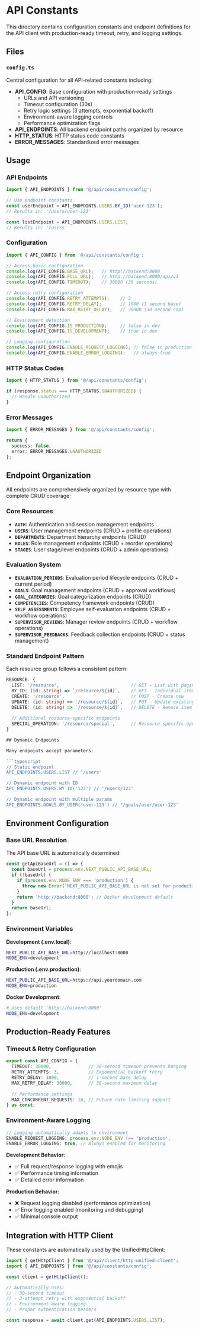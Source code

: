 # API Constants

This directory contains configuration constants and endpoint definitions for the API client with production-ready timeout, retry, and logging settings.

## Files

### `config.ts`
Central configuration for all API-related constants including:

- **API_CONFIG**: Base configuration with production-ready settings
  - URLs and API versioning
  - Timeout configuration (30s)
  - Retry logic settings (3 attempts, exponential backoff)
  - Environment-aware logging controls
  - Performance optimization flags
- **API_ENDPOINTS**: All backend endpoint paths organized by resource
- **HTTP_STATUS**: HTTP status code constants
- **ERROR_MESSAGES**: Standardized error messages

## Usage

### API Endpoints
```typescript
import { API_ENDPOINTS } from '@/api/constants/config';

// Use endpoint constants
const userEndpoint = API_ENDPOINTS.USERS.BY_ID('user-123');
// Results in: '/users/user-123'

const listEndpoint = API_ENDPOINTS.USERS.LIST;
// Results in: '/users'
```

### Configuration
```typescript
import { API_CONFIG } from '@/api/constants/config';

// Access basic configuration
console.log(API_CONFIG.BASE_URL);   // http://backend:8000
console.log(API_CONFIG.FULL_URL);   // http://backend:8000/api/v1
console.log(API_CONFIG.TIMEOUT);    // 30000 (30 seconds)

// Access retry configuration  
console.log(API_CONFIG.RETRY_ATTEMPTS);    // 3
console.log(API_CONFIG.RETRY_DELAY);       // 1000 (1 second base)
console.log(API_CONFIG.MAX_RETRY_DELAY);   // 30000 (30 second cap)

// Environment detection
console.log(API_CONFIG.IS_PRODUCTION);     // false in dev
console.log(API_CONFIG.IS_DEVELOPMENT);    // true in dev

// Logging configuration
console.log(API_CONFIG.ENABLE_REQUEST_LOGGING); // false in production
console.log(API_CONFIG.ENABLE_ERROR_LOGGING);   // always true
```

### HTTP Status Codes
```typescript
import { HTTP_STATUS } from '@/api/constants/config';

if (response.status === HTTP_STATUS.UNAUTHORIZED) {
  // Handle unauthorized
}
```

### Error Messages
```typescript
import { ERROR_MESSAGES } from '@/api/constants/config';

return {
  success: false,
  error: ERROR_MESSAGES.UNAUTHORIZED
};
```

## Endpoint Organization

All endpoints are comprehensively organized by resource type with complete CRUD coverage:

### Core Resources
- **`AUTH`**: Authentication and session management endpoints
- **`USERS`**: User management endpoints (CRUD + profile operations)
- **`DEPARTMENTS`**: Department hierarchy endpoints (CRUD)
- **`ROLES`**: Role management endpoints (CRUD + reorder operations)
- **`STAGES`**: User stage/level endpoints (CRUD + admin operations)

### Evaluation System
- **`EVALUATION_PERIODS`**: Evaluation period lifecycle endpoints (CRUD + current period)
- **`GOALS`**: Goal management endpoints (CRUD + approval workflows)
- **`GOAL_CATEGORIES`**: Goal categorization endpoints (CRUD)
- **`COMPETENCIES`**: Competency framework endpoints (CRUD)
- **`SELF_ASSESSMENTS`**: Employee self-evaluation endpoints (CRUD + workflow operations)
- **`SUPERVISOR_REVIEWS`**: Manager review endpoints (CRUD + workflow operations)
- **`SUPERVISOR_FEEDBACKS`**: Feedback collection endpoints (CRUD + status management)

### Standard Endpoint Pattern

Each resource group follows a consistent pattern:

```typescript
RESOURCE: {
  LIST: '/resource',                           // GET - List with pagination
  BY_ID: (id: string) => `/resource/${id}`,    // GET - Individual item
  CREATE: '/resource',                         // POST - Create new
  UPDATE: (id: string) => `/resource/${id}`,   // PUT - Update existing  
  DELETE: (id: string) => `/resource/${id}`,   // DELETE - Remove item
  
  // Additional resource-specific endpoints
  SPECIAL_OPERATION: '/resource/special',      // Resource-specific operations
}

## Dynamic Endpoints

Many endpoints accept parameters:

```typescript
// Static endpoint
API_ENDPOINTS.USERS.LIST // '/users'

// Dynamic endpoint with ID
API_ENDPOINTS.USERS.BY_ID('123') // '/users/123'

// Dynamic endpoint with multiple params
API_ENDPOINTS.GOALS.BY_USER('user-123') // '/goals/user/user-123'
```

## Environment Configuration

### Base URL Resolution

The API base URL is automatically determined:

```typescript
const getApiBaseUrl = () => {
  const baseUrl = process.env.NEXT_PUBLIC_API_BASE_URL;
  if (!baseUrl) {
    if (process.env.NODE_ENV === 'production') {
      throw new Error('NEXT_PUBLIC_API_BASE_URL is not set for production');
    }
    return 'http://backend:8000'; // Docker development default
  }
  return baseUrl;
};
```

### Environment Variables

**Development (.env.local)**:
```bash
NEXT_PUBLIC_API_BASE_URL=http://localhost:8000
NODE_ENV=development
```

**Production (.env.production)**:
```bash
NEXT_PUBLIC_API_BASE_URL=https://api.yourdomain.com
NODE_ENV=production
```

**Docker Development**:
```bash
# Uses default 'http://backend:8000'
NODE_ENV=development
```

## Production-Ready Features

### Timeout & Retry Configuration

```typescript
export const API_CONFIG = {
  TIMEOUT: 30000,              // 30-second timeout prevents hanging
  RETRY_ATTEMPTS: 3,           // Exponential backoff retry
  RETRY_DELAY: 1000,           // 1-second base delay
  MAX_RETRY_DELAY: 30000,      // 30-second maximum delay
  
  // Performance settings
  MAX_CONCURRENT_REQUESTS: 10, // Future rate limiting support
} as const;
```

### Environment-Aware Logging

```typescript
// Logging automatically adapts to environment
ENABLE_REQUEST_LOGGING: process.env.NODE_ENV !== 'production',
ENABLE_ERROR_LOGGING: true, // Always enabled for monitoring
```

**Development Behavior**:
- ✅ Full request/response logging with emojis
- ✅ Performance timing information
- ✅ Detailed error information

**Production Behavior**:
- ❌ Request logging disabled (performance optimization)
- ✅ Error logging enabled (monitoring and debugging)
- ✅ Minimal console output

## Integration with HTTP Client

These constants are automatically used by the UnifiedHttpClient:

```typescript
import { getHttpClient } from '@/api/client/http-unified-client';
import { API_ENDPOINTS } from '@/api/constants/config';

const client = getHttpClient();

// Automatically uses:
// - 30-second timeout
// - 3-attempt retry with exponential backoff  
// - Environment-aware logging
// - Proper authentication headers

const response = await client.get(API_ENDPOINTS.USERS.LIST);
```
